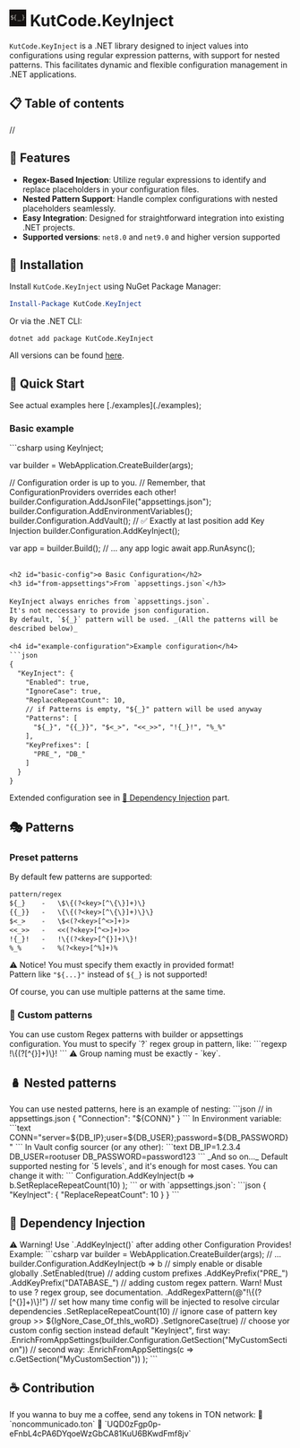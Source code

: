 # <img src="./img/logo.png" style="width: 30px" /> KutCode.KeyInject

`KutCode.KeyInject` is a .NET library designed to inject values into configurations using regular expression patterns, with support for nested patterns. This facilitates dynamic and flexible configuration management in .NET applications.

<h2 id="toc">📋 Table of contents</h2>
//

<h2 id="features">🧩 Features</h2>

- **Regex-Based Injection**: Utilize regular expressions to identify and replace placeholders in your configuration files.
- **Nested Pattern Support**: Handle complex configurations with nested placeholders seamlessly.
- **Easy Integration**: Designed for straightforward integration into existing .NET projects.
- **Supported versions**: `net8.0` and `net9.0` and higher version supported

<h2 id="installation">📜 Installation</h2>

Install `KutCode.KeyInject` using NuGet Package Manager:

```powershell
Install-Package KutCode.KeyInject
```

Or via the .NET CLI:

```shell
dotnet add package KutCode.KeyInject
```

All versions can be found [here](https://www.nuget.org/packages/KutCode.KeyInject/).

<h2 id="quick-start">🚀 Quick Start</h2>
See actual examples here [./examples](./examples);

<h3 id="basic-example">Basic example</h3>
```csharp
using KeyInject;

var builder = WebApplication.CreateBuilder(args);

// Configuration order is up to you.
// Remember, that ConfigurationProviders overrides each other!
builder.Configuration.AddJsonFile("appsettings.json");
builder.Configuration.AddEnvironmentVariables();
builder.Configuration.AddVault();
// ✅ Exactly at last position add Key Injection 
builder.Configuration.AddKeyInject();

var app = builder.Build();
// ... any app logic
await app.RunAsync();
```

<h2 id="basic-config">⚙️ Basic Configuration</h2>
<h3 id="from-appsettings">From `appsettings.json`</h3>

KeyInject always enriches from `appsettings.json`.  
It's not neccessary to provide json configuration.  
By default, `${_}` pattern will be used. _(All the patterns will be described below)_

<h4 id="example-configuration">Example configuration</h4>
```json
{
  "KeyInject": {
    "Enabled": true,
    "IgnoreCase": true,
    "ReplaceRepeatCount": 10,
    // if Patterns is empty, "${_}" pattern will be used anyway
    "Patterns": [
      "${_}", "{{_}}", "$<_>", "<<_>>", "!{_}!", "%_%"
    ],
    "KeyPrefixes": [
      "PRE_", "DB_"
    ]
  }
}

```
Extended configuration see in [💉 Dependency Injection](#di) part.

<h2 id="patterns">🎭 Patterns</h2>
<h3 id="preset-patterns">Preset patterns</h3>

By default few patterns are supported:
```text
pattern/regex
${_}    -   \$\{(?<key>[^\{\}]+)\}
{{_}}   -   \{\{(?<key>[^\{\}]+)\}\}
$<_>    -   \$<(?<key>[^<>]+)>
<<_>>   -   <<(?<key>[^<>]+)>>
!{_}!   -   !\{(?<key>[^{}]+)\}!
%_%     -   %(?<key>[^%]+)%
```
  
⚠️ Notice! You must specify them exactly in provided format!  
Pattern like `"${...}"` instead of `${_}` is not supported!  
  
Of course, you can use multiple patterns at the same time.

<h3 id="custom-patterns">🔧 Custom patterns</h3>
You can use custom Regex patterns with builder or appsettings configuration.  
You must to specify `?<key>` regex group in pattern, like:
```regexp
!\{(?<key>[^{}]+)\}!
```
⚠️ Group naming must be exactly - `key`.


<h2 id="nested-patterns">🪆 Nested patterns</h2>
You can use nested patterns, here is an example of nesting:
```json
// in appsettings.json
{
  "Connection": "${CONN}"
}
```
In Environment variable:
```text
CONN="server=${DB_IP};user=${DB_USER};password=${DB_PASSWORD}"
```
In Vault config sourcer (or any other):
```text
DB_IP=1.2.3.4
DB_USER=rootuser
DB_PASSWORD=password123
```
_And so on..._  
Default supported nesting for `5 levels`, and it's enough for most cases.  
You can change it with:
```
Configuration.AddKeyInject(b 
    => b.SetReplaceRepeatCount(10)
);
```
or with `appsettings.json`:
```json
{
  "KeyInject": {
    "ReplaceRepeatCount": 10
  }
}
```

<h2 id="di">💉 Dependency Injection</h2>
⚠️ Warning!  
Use `.AddKeyInject()` after adding other Configuration Provides!
Example:
```csharp
var builder = WebApplication.CreateBuilder(args);
// ... 
builder.Configuration.AddKeyInject(b => b
	// simply enable or disable globally 
	.SetEnabled(true)
	// adding custom prefixes
	.AddKeyPrefix("PRE_")
	.AddKeyPrefix("DATABASE_")
	// adding custom regex pattern. Warn! Must to use ?<key> regex group, see documentation.
	.AddRegexPattern(@"!\{(?<key>[^{}]+)\}!")
	// set how many time config will be injected to resolve circular dependencies
	.SetReplaceRepeatCount(10)
	// ignore case of pattern key group >> ${IgNore_Case_Of_thIs_woRD}
	.SetIgnoreCase(true)
	// choose yor custom config section instead default "KeyInject", first way:
	.EnrichFromAppSettings(builder.Configuration.GetSection("MyCustomSection"))
	// second way:
	.EnrichFromAppSettings(c => c.GetSection("MyCustomSection"))
);
```

<h2 id="contribution">☕ Contribution</h2>
If you wanna to buy me a coffee, send any tokens in TON network:  
💎 `noncommunicado.ton`  
💎 `UQD0zFgp0p-eFnbL4cPA6DYqoeWzGbCA81KuU6BKwdFmf8jv`